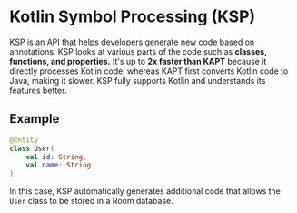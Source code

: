 # Kotlin Symbol Processing (KSP)

KSP is an API that helps developers generate new code based on annotations. KSP looks at various parts of the code such as **classes, functions, and properties.** It's up to **2x faster than KAPT** because it directly processes Kotlin code, whereas KAPT first converts Kotlin code to Java, making it slower. KSP fully supports Kotlin and understands its features better.

## Example

```kotlin
@Entity  
class User(  
    val id: String,  
    val name: String  
)
```
In this case, KSP automatically generates additional code that allows the `User` class to be stored in a Room database.
